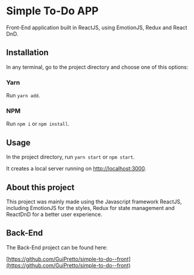 # Simple To-Do APP

Front-End application built in ReactJS, using EmotionJS, Redux and React DnD.

## Installation
In any terminal, go to the project directory and choose one of this options:

### Yarn
Run `yarn add`.

### NPM
Run `npm i` or `npm install`. 

## Usage

In the project directory, run `yarn start` or `npm start`.

It creates a local server running on [http://localhost:3000](http://localhost:3000).

## About this project

This project was mainly made using the Javascript framework ReactJS, including EmotionJS for the styles, Redux for state management and ReactDnD for a better user experience. 


## Back-End

The Back-End project can be found here:

[https://github.com/GuiPretto/simple-to-do--front](https://github.com/GuiPretto/simple-to-do--front)

